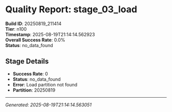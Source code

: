 # Quality Report: stage_03_load

**Build ID**: 20250819_211414  
**Tier**: n100  
**Timestamp**: 2025-08-19T21:14:14.562923  
**Overall Success Rate**: 0.0%  
**Status**: no_data_found

## Stage Details

- **Success Rate**: 0
- **Status**: no_data_found
- **Error**: Load partition not found
- **Partition**: 20250819

---
*Generated: 2025-08-19T21:14:14.563051*
